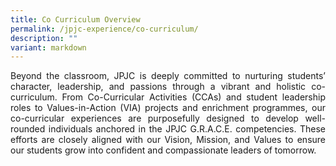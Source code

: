 ```yaml
---
title: Co Curriculum Overview
permalink: /jpjc-experience/co-curriculum/
description: ""
variant: markdown
---
```

<div align="justify">

<p>Beyond the classroom, JPJC is deeply committed to nurturing students’ character, leadership, and passions through a vibrant and holistic co-curriculum. From Co-Curricular Activities (CCAs) and student leadership roles to Values-in-Action (VIA) projects and enrichment programmes, our co-curricular experiences are purposefully designed to develop well-rounded individuals anchored in the JPJC G.R.A.C.E. competencies. These efforts are closely aligned with our Vision, Mission, and Values to ensure our students grow into confident and compassionate leaders of tomorrow.</p></div>